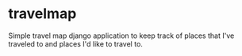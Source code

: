 # travelmap

Simple travel map django application to keep track of places that I've traveled to and places I'd like to travel to.
